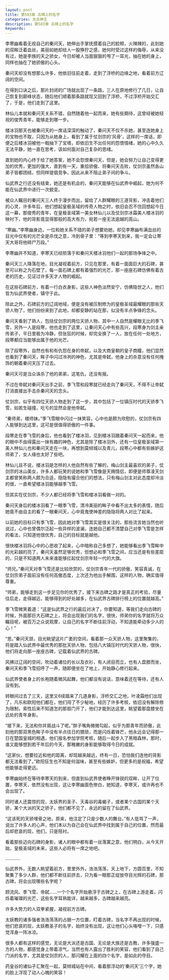 ```yaml
---
layout: post
title: 第583章 古碑上的名字
categories: 太古神王
description: 第583章 古碑上的名字
keywords:
---
```


李寒幽看着无视自己的秦问天，她伸出手掌抚摸着自己的脸颊，火辣辣的，此刻她的双眸泛着血丝，美丽如她却给人一股狰狞之感，她何时受过这样的侮辱，从来没有过，她是李族的天之骄女，今日却被人当面狠狠的甩了一耳光，抽在她的身上，同样也抽在了她骄傲的心头。

秦问天却没有想那么许多，他依旧往前走着，走到了浮桥的边缘之地，看着前方辽阔的空间。

在得到口诀之后，那片封闭的广场就出现了一条路，三人在原地修行了几日，让自己恢复到巅峰状态，随后他们顺着那条路就现又回到了浮桥，不过浮桥开始交汇了，于是，他们走到了这里。

林仙儿本就和秦问天关系不错，自然随着他一起而来，她有些期待，这曾经被她轻视的俊秀青年，能够走到哪一步。

楼冰羽那天也被秦问天的一席话深深的触动了，秦问天不仅不杀她，甚至连她身上的宝物也不取，只因为从她身上，看到了属于仗剑宗的‘风骨’，这样的一席话，即便之后楼冰羽被他一戟抽下了宝塔，却依旧生不出任何的怨恨情绪，她的心中久久无法平静，她一直在思考，该如何面对自己复杂的思绪。

直到她的内心终于给了她答案，她不会怨恨秦问天，但是，她会努力让自己变得更加的优秀，更加的强大，直到有一天，重拾骄傲、将秦问天击败，仗剑宗虽然各山弟子皆都团结，但同样提倡竞争，因此从来不阻止弟子间的争斗。

仙武界之行还没有结束，她还是有机会的，秦问天能够在仙武界中崛起，她为何不能在仙武界中进行一次蜕变。

被众人瞩目的秦问天三人终于漫步而出，留给了人群耀眼的三道背影，冲击着他们的心灵，许多年后，他们想起皇极圣域的传奇人物之时，依旧会忍不住回想起今日这一幕，那俊秀的青年，在皇极圣域第一美女林仙儿以及仗剑宗冰霜美人楼冰羽的映衬下，他的背影竟显得那般的高大有力，宛若一座无法逾越的高山。

“寒幽。”李寒幽身边，一位和她关系不错的弟子想要劝她，却见李寒幽布满血丝的目光中仅有的光芒全是杀伐之意，冷到骨子里：“等到李寒天到来，我一定会让寒天大哥将他碎尸万段。”

李寒幽并不知道，李寒天已经陨落于和秦问天楼冰羽他们一起的那场争锋之中。

秦问天三人降落在地，目光凝视着前方，只见在那里，有着一面面巨大的石碑，甚至可以称之为石壁了，每一面石碑上都有着强烈的光芒，那一座座石碑仿佛有着古老的历史，见证过许多天才人物的崛起。

在这些石碑前方，有着一行白衣身影，这些人神色淡然安宁，仿佛隐世之人，他们皆为仙武界使者，镇守于此。

除此之外，石碑前方的辽阔地域，便是没有被压制修为的皇极圣域最耀眼的那些天骄人物了，他们纷纷来到了此地，却都安静的站在那，似没有半点争锋的念头。

秦问天看到了熟人，包括仗剑宗的两位天骄人物，其中一人自然是耀眼无比的季飞雪，另外一人是段寒，他也走到了这里，让秦问天心中有些高兴，段寒身为剑主亲传弟子，平日里极为冷静，但张狂的时候，却完全换了一人，放在任何一处地方，段寒都应当能够出属于他的光芒。

除了段寒外，自然也有和有仇怨在身的帝弑，以及大商皇朝的皇子商瞳，他们显然也看到了秦问天，眸子中闪过冷冽的神色，尤其是帝弑，他身上的杀意没有任何掩饰的朝着秦问天压了过去。

秦问天可是当众诛杀了他的弟弟，这笔仇，还没有报。

不过在帝弑对秦问天出手之前，季飞雪和段寒就已经走向了秦问天，不得不让帝弑打消直接出手击杀秦问天的念头。

仗剑宗，似乎有四位天骄人物走到了这一步，其中包括了一位镇压时代的天骄季飞雪，如若生碰撞，吃亏的显然会是他帝弑。

“秦师弟，楼师妹。”季飞雪眼中闪过一抹笑容，心中也是颇为欣慰的，仗剑宗有四人能够到达这里，这可是很值得骄傲的一件事。

段寒走在季飞雪的身后，他也看到了楼冰羽，见到楼冰羽跟着秦问天一起而来，他的眼中不由得露出一抹有趣的神色，尤其是除了楼冰羽外，还有一位皇极圣域第一美人林仙儿也和秦问天走在一块，再想到莫倾城以及青儿，段寒心中都有些嫉妒这师弟了，女人缘也太好了些吧。

林仙儿且不说，楼冰羽是怎样的人他自然有些了解的，梅山剑主最喜欢的弟子，仗剑宗的冰山美女，许多人都玩笑的说她和季飞雪像是天赐情侣，即便是师尊凌天剑主都曾笑称两人颇为合适，隐隐有撮合他们的想法，只有梅山剑主对此态度却冷淡的很，一直希望楼冰羽能够越季飞雪。

但其实在仗剑宗，不少人都已经将季飞雪和楼冰羽看做一对的。

秦问天身后的楼冰羽看了一眼季飞雪，清冷美丽的眸子中看不出太多的表情，随后她竟不由自主的看了一眼秦问天，心中竟鬼使神差的隐隐将两人对比了起来。

以前她的目标只有季飞雪，因此她对季飞雪其实是很关注的，那些流言她当然也听说过，心中也曾偶尔泛起一些异样的波澜，连她自己都不清楚自己对季飞雪是怎样的看法，只知道他很优秀，自己的目标就是越他。

很快楼冰羽将心中的心思收了起来，心中暗称自己多想了，她能够看出季飞雪眸中的光彩越的亮了，秦问天虽然足够优秀，但想必和季飞雪之间，应当还是有些差距的，只是不知道两人未来谁能够扛起仗剑宗年轻一代的大旗。

“师兄。”秦问天对季飞雪还是比较欣赏的，仗剑宗青年一代的骄傲，笑容真诚，在仗剑宗弟子面前没有任何高傲态度，上次还为他出手解围，这样的人物，确实值得尊重。

“师弟，能够走到这一步足见你的优秀了，接下来古碑之路才是真正的考验，尽量往后走，走得越远，能够得到的好处越多，在仙武界古碑排行榜上的位置就越高。”

季飞雪微笑着道：“这是仙武界之行的最后对决了，你要知道，等我们走向古碑的时候，外面那巨大石碑之上，将会出现我们的名字，很快，师弟你的名字就将万众瞩目呢，被百万之众说观摩，让自己的名字不断往前浮动，不知道能牵动多少人的心！”

“恩。”秦问天颔，目光眺望这片广袤的空间，看着那一众天骄人物，这里聚集的，将是踏入仙武界中最优秀的那批天骄人物，包括八大镇压时代的天骄人物，很快，他们将走向那一座座古碑，记载着仙武界的古碑。

风拂过辽阔的空间，吹动着诸位的长以及衣衫，有人闭目而立，也有人盘膝而坐，秦问天和季飞雪招呼了一声，随即便坐在了地上，开始静心修行起来。

仙武界使者身上的长袍随着微风起舞，他们都没有说话，意味着还在等待，还有人没有到。

转眼间过去了三天，这里又6续踏来了几道身影，浮桥交汇之地，叶凌霜他们出现了，凡乐和欧阳他们都在，他们闯了不少秘地，经历了许多考核，依旧没有解除修为限制，索性后来不知道怎的那扇门开了，他们才能到达这里，眺望着那盘膝坐在远处的青年身影。

“接下来，无法和你并肩战斗了呢。”胖子嘴角微微勾起，似乎为那青年而骄傲，此刻他的那双黑色眸子中没有半点往日的猥琐，而是闪烁着锋芒，他永远会记得那一日在楚国皇城的相遇，他们报名参加学院考核，随后一起步入了黑暗森林，那时，谁又能够想到若干年后的今天，那稚嫩的身影能够取得今日的成就。

“这家伙，想要拉近和他的距离，却现越来越远，终有一日，恐怕我们连他的背影都无法看到了。”欧阳狂生也不知是何滋味，甚至有些嫉妒，但更多的是祝福，希望他能够走得更远。

李寒幽始终在等待李寒天的到来，但直到仙武界使者睁开锋锐的双眸，让开了位置，李寒天，依然没有出现，这让李寒幽面色惨白，她知道，李寒天，或许再也不会出现了。

同时诸人还震惊的现，太妖界的圣子、天毒谷的毒蝎子，或者某个古国的某个天骄，某个大派的天之骄子，他们都不见了，永远的留在了仙武界。

“这该死的天骄埋骨之地，原来，他注定了只是少数人的舞台。”有人低骂了一声，说出了许多人的心声，他们本以为自己会在仙武界中找到属于自己的位置，然而最后却悲哀的现，他们，只是陪衬。

看着那些迈向石碑的身影，诸人的眼中都有着一丝落寞之意，他们明白，从今天开始，皇极圣域的未来，这些人必将有一席之地吧。

…………

仙武界外，无数人眺望着前方，里里外外，浩浩荡荡，天上地下，方圆百里，不知聚集了多少人群，他们都不断往前挤去，只为看一眼那正绽放夺目光辉的石碑，那古碑，将会出现哪些名字呢？

顾流风、季飞雪、帝弑……一个个名字开始悬浮于古碑之上，在古碑上游走着，闪烁着璀璨的光芒，这些名字耳熟能详，越来越多，古碑越来越亮。

许多大势力的人双拳紧握，凝视前方古碑。

太妖教的诸多强者浩浩荡荡的占据一方位置，盯着古碑，当名字不再出现的时候，他们悲哀的现，太妖教圣子的名字，始终没有出现，这让他们心头咯噔一下，只感觉浑身一阵冰凉。

很多人都有这样的感觉，无论是大派还是古国、无论是大族还是古教，许多强盛一方的人物，都感觉身上带着凉气，当然也有人露出了胜利的笑容，他们看到了自己门派的名字，尤其是仗剑宗的人，那闪耀在上面的四个名字，是如此的夺目。

药皇谷的诸仙子汇聚在一起，莫倾城站在中间，看着那浮动的‘秦问天’三个字，她的脸上浮现了动人心魄的笑容！
